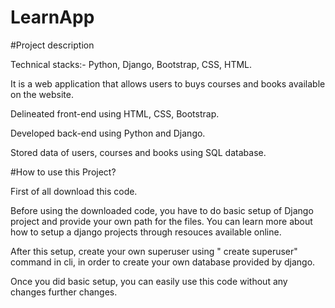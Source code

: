 # LearnApp

#Project description

Technical stacks:- Python, Django, Bootstrap, CSS, HTML.

It is a web application that allows users to buys courses and books available on the website.

Delineated front-end using HTML, CSS, Bootstrap.

Developed back-end using Python and Django.

Stored data of users, courses and books using SQL database.

#How to use this Project?

First of all download this code.

Before using the downloaded code, you have to do basic setup of Django project and provide your own path for the files. You can learn more about how to setup a django projects through resouces available online.

After this setup, create your own superuser using " create superuser" command in cli, in order to create your own database provided by django.

Once you did basic setup, you can easily use this code without any changes further changes.
